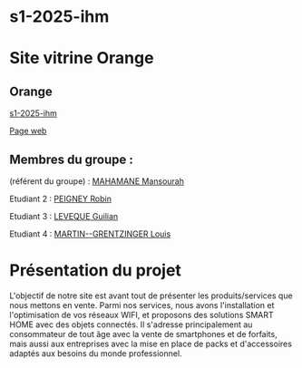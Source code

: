 # s1-2025-ihm
# Site vitrine Orange  

## Orange    

[s1-2025-ihm](https://github.com/Louis7012/s1-2025-ihm)

[Page web](https://louis7012.github.io/s1-2025-ihm/)

## Membres du groupe :

(référent du groupe) :  [MAHAMANE Mansourah](mailto:mansourah.mahamane@edu.univ-fcomte.fr) 
 
Etudiant 2 : [PEIGNEY Robin](robin.peigney@edu.univ-fcomte.fr)
 
Etudiant 3 : [LEVEQUE Guilian](mailto:guilian.leveque@edu.univ-fcomte.fr)
 
Etudiant 4 : [MARTIN--GRENTZINGER Louis](mailto:louis.martin--grentzinger@edu.univ-fcomte.fr) 


# Présentation du projet


L'objectif de notre site est avant tout de présenter les produits/services que nous mettons en vente. Parmi nos services, nous avons l'installation et l'optimisation de vos réseaux WIFI, et proposons des solutions SMART HOME avec des objets connectés. Il s'adresse principalement au consommateur de tout âge avec la vente de smartphones et de forfaits, mais aussi aux entreprises avec la mise en place de packs et d'accessoires adaptés aux besoins du monde professionnel.
